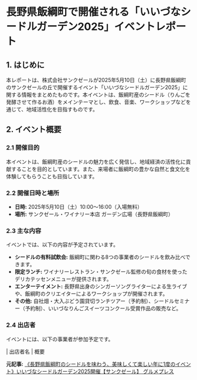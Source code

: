 # 長野県飯綱町で開催される「いいづなシードルガーデン2025」イベントレポート

## 1. はじめに

本レポートは、株式会社サンクゼールが2025年5月10日（土）に長野県飯綱町のサンクゼールの丘で開催するイベント「いいづなシードルガーデン2025」に関する情報をまとめたものです。本イベントは、飯綱町産のシードル（りんごを発酵させて作るお酒）をメインテーマとし、飲食、音楽、ワークショップなどを通じて、地域活性化を目指すものです。

## 2. イベント概要

### 2.1 開催目的

本イベントは、飯綱町産のシードルの魅力を広く発信し、地域経済の活性化に貢献することを目的としています。また、来場者に飯綱町の豊かな自然と食文化を体験してもらうことも目指しています。

### 2.2 開催日時と場所

* **日時:** 2025年5月10日（土）10:00～16:00（入場無料）
* **場所:** サンクゼール・ワイナリー本店 ガーデン広場（長野県飯綱町）

### 2.3 主な内容

イベントでは、以下の内容が予定されています。

* **シードルの有料試飲会:** 飯綱町に関わる8つの事業者のシードルを飲み比べできます。
* **限定ランチ:** ワイナリーレストラン・サンクゼール監修の旬の食材を使ったデリカテッセンメニューが提供されます。
* **エンターテイメント:** 長野県出身のシンガーソングライターによる生ライブや、飯綱町のクリエイターによるワークショップが開催されます。
* **その他:** 自社畑・大入ぶどう園貸切ランチツアー（予約制）、シードルセミナー（予約制）、いいづなりんごスイーツコンクール受賞作品の販売など。

### 2.4 出店者

イベントには、以下の事業者が参加予定です。

| 出店者名 | 概要 

**元記事:** [《長野県飯綱町のシードルを味わう、美味しくて楽しい年に1度のイベント》いいづなシードルガーデン2025開催【サンクゼール】 グルメプレス](https://gourmetpress.net/1312362/)